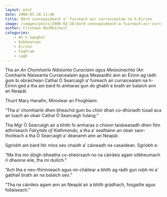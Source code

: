 ```yaml
---
layout: post
date: 2008-03-28 11:48
title: Bàrd connspaideach a’ fuireach air curraicealam na h-Èirinn
image: /images/posts/2008-03-28-bard-connspaideach-a-fuireach-air-curraicealam-na-h-eirinn.webp
author: Crìstean MacMhìcheil
categories:
    - An t-Saoghal
    - Dibhearsan
    - Èirinn
    - Foghlam
    - Lagh
---
```


Tha an *An Chomhairle Náisiúnta Curaclaim agus Measúnachta* (An Comhairle Nàiseanta Curraicealaim agus Measaidh) ann an Èirinn ag ràdh gum bi obraichean Cathal Ó Searcaigh a’ fuireach air curraicealam na h-Èirinn ged a tha am bàrd fo amharas gun do ghabh e brath air balaich ann an Neapàl.

Thuirt Mary Hanafin, Ministear an Fhoghlaim:

“Tha a’ chomhairle dhen bheachd gum bu chòir dhan co-dhùnadh tùsail aca air luach an obair Cathal Ó Searcaigh fulang.”

Tha Mgr Ó Searcaigh air a bhith fo amharas o chionn taisbeanadh dhen film aithriseach *Fairytale of Kathmandu*, a tha a’ sealltainn an obair saor-thoileach a tha Ó Searcaigh a’ dèanamh ann an Neapàl.

Sgrìobh am bàrd litir mìos seo chaidh a’ càineadh na casaidean. Sgrìobh e:

“Ma tha mo dòigh-bheatha co-sheòrsach no na càirdeis agam oilbheumach ri dhaoine eile, tha mi duilich.”

“Ach tha e neo-fhìrinneach agus mì-chàilear a bhith ag ràdh gun robh mi a’ gabhail brath air na balaich seo.”

“Tha na càirdeis agam ann an Neapàl air a bhith gràdhach, fosgailte agus follaiseach.”
